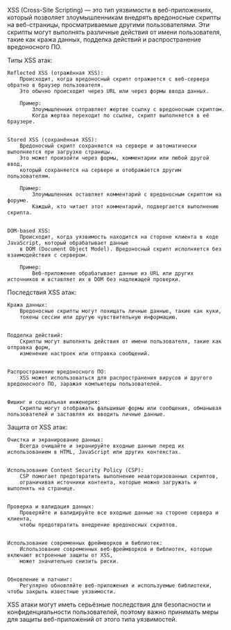 XSS (Cross-Site Scripting) — это тип уязвимости в веб-приложениях, который позволяет злоумышленникам внедрять 
вредоносные скрипты на веб-страницы, просматриваемые другими пользователями. Эти скрипты могут выполнять различные 
действия от имени пользователя, такие как кража данных, подделка действий и распространение вредоносного ПО.


Типы XSS атак:

    Reflected XSS (отражённая XSS):
        Происходит, когда вредоносный скрипт отражается с веб-сервера обратно в браузер пользователя. 
        Это обычно происходит через URL или через формы ввода данных.
        
        Пример: 
            Злоумышленник отправляет жертве ссылку с вредоносным скриптом. 
            Когда жертва переходит по ссылке, скрипт выполняется в её браузере.


    Stored XSS (сохранённая XSS):
        Вредоносный скрипт сохраняется на сервере и автоматически выполняется при загрузке страницы. 
        Это может произойти через формы, комментарии или любой другой ввод, 
        который сохраняется на сервере и отображается другим пользователям.
        
        Пример: 
            Злоумышленник оставляет комментарий с вредоносным скриптом на форуме. 
            Каждый, кто читает этот комментарий, подвергается выполнению скрипта.


    DOM-based XSS:
        Происходит, когда уязвимость находится на стороне клиента в коде JavaScript, который обрабатывает данные 
        в DOM (Document Object Model). Вредоносный скрипт исполняется без взаимодействия с сервером.
        
        Пример: 
            Веб-приложение обрабатывает данные из URL или других источников и вставляет их в DOM без надлежащей проверки.


Последствия XSS атак:

    Кража данных:
        Вредоносные скрипты могут похищать личные данные, такие как куки, 
        токены сессии или другую чувствительную информацию.


    Подделка действий:
        Скрипты могут выполнять действия от имени пользователя, такие как отправка форм, 
        изменение настроек или отправка сообщений.


    Распространение вредоносного ПО:
        XSS может использоваться для распространения вирусов и другого вредоносного ПО, заражая компьютеры пользователей.


    Фишинг и социальная инженерия:
        Скрипты могут отображать фальшивые формы или сообщения, обманывая пользователей и заставляя их вводить личные данные.


Защита от XSS атак:

    Очистка и экранирование данных:
        Всегда очищайте и экранируйте входные данные перед их использованием в HTML, JavaScript или других контекстах.


    Использование Content Security Policy (CSP):
        CSP помогает предотвратить выполнение неавторизованных скриптов, 
        ограничивая источники контента, которые можно загружать и выполнять на странице.


    Проверка и валидация данных:
        Проверяйте и валидируйте все входные данные на стороне сервера и клиента, 
        чтобы предотвратить внедрение вредоносных скриптов.


    Использование современных фреймворков и библиотек:
        Использование современных веб-фреймворков и библиотек, которые включают встроенные защиты от XSS, 
        может значительно снизить риски.


    Обновление и патчинг:
        Регулярно обновляйте веб-приложения и используемые библиотеки, чтобы закрыть известные уязвимости.


XSS атаки могут иметь серьёзные последствия для безопасности и конфиденциальности пользователей, 
поэтому важно принимать меры для защиты веб-приложений от этого типа уязвимостей.
